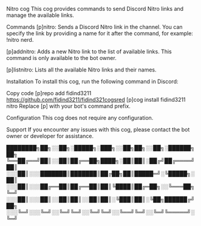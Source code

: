 Nitro cog
This cog provides commands to send Discord Nitro links and manage the available links.

Commands
[p]nitro: Sends a Discord Nitro link in the channel. You can specify the link by providing a name for it after the command, for example: !nitro nerd.

[p]addnitro: Adds a new Nitro link to the list of available links. This command is only available to the bot owner.

[p]listnitro: Lists all the available Nitro links and their names.


Installation
To install this cog, run the following command in Discord:


Copy code
[p]repo add fidind3211 https://github.com/fidind3211/fidind321cogsred
[p]cog install fidind3211 nitro
Replace [p] with your bot's command prefix.

Configuration
This cog does not require any configuration.

Support
If you encounter any issues with this cog, please contact the bot owner or developer for assistance.


████████╗██╗░░██╗░█████╗░███╗░░██╗██╗░░██╗░██████╗██╗
╚══██╔══╝██║░░██║██╔══██╗████╗░██║██║░██╔╝██╔════╝██║
░░░██║░░░███████║███████║██╔██╗██║█████═╝░╚█████╗░██║
░░░██║░░░██╔══██║██╔══██║██║╚████║██╔═██╗░░╚═══██╗╚═╝
░░░██║░░░██║░░██║██║░░██║██║░╚███║██║░╚██╗██████╔╝██╗
░░░╚═╝░░░╚═╝░░╚═╝╚═╝░░╚═╝╚═╝░░╚══╝╚═╝░░╚═╝╚═════╝░╚═╝